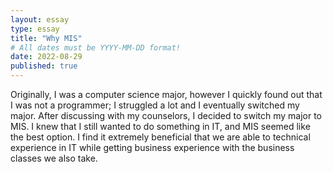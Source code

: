 ```yaml
---
layout: essay
type: essay
title: "Why MIS"
# All dates must be YYYY-MM-DD format!
date: 2022-08-29
published: true
---
```


Originally, I was a computer science major, however I quickly found out that I was not a programmer; I struggled a lot and I eventually switched my major. After discussing with my counselors, I decided to switch my major to MIS. I knew that I still wanted to do something in IT, and MIS seemed like the best option. I find it extremely beneficial that we are able to technical experience in IT while getting business experience with the business classes we also take. 
